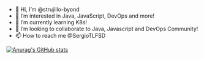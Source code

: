 - 👋 Hi, I’m @strujillo-byond
- 👀 I’m interested in Java, JavaScript, DevOps and more!
- 🌱 I’m currently learning K8s!
- 💞️ I’m looking to collaborate to Java, Javascript and DevOps Community!
- 📫 How to reach me @SergioTLFSD

[![Anurag's GitHub stats](https://github-readme-stats.vercel.app/api?username=strujillo-byond)](https://github.com/anuraghazra/github-readme-stats)
<!---
strujillo-byond/strujillo-byond is a ✨ special ✨ repository because its `README.md` (this file) appears on your GitHub profile.
You can click the Preview link to take a look at your changes.
--->
